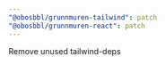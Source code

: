 ```yaml
---
"@obosbbl/grunnmuren-tailwind": patch
"@obosbbl/grunnmuren-react": patch
---
```


Remove unused tailwind-deps
